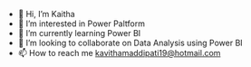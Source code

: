 - 👋 Hi, I’m Kaitha
- 👀 I’m interested in Power Paltform
- 🌱 I’m currently learning Power BI
- 💞️ I’m looking to collaborate on Data Analysis using Power BI
- 📫 How to reach me kavithamaddipati19@hotmail.com

<!---
KavithaMaddipati19/KavithaMaddipati19 is a ✨ special ✨ repository because its `README.md` (this file) appears on your GitHub profile.
You can click the Preview link to take a look at your changes.
--->
